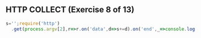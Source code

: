 ## HTTP COLLECT (Exercise 8 of 13)
```js
s='';require('http')
  .get(process.argv[2],r=>r.on('data',d=>s+=d).on('end',_=>console.log(s.length+'\n'+s)))
```
